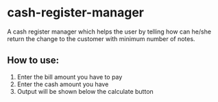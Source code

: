 # cash-register-manager
 
A cash register manager which helps the user by telling how can he/she return the change to the customer with minimum number of notes.

## How to use:
1. Enter the bill amount you have to pay
1. Enter the cash amount you have
1. Output will be shown below the calculate button
